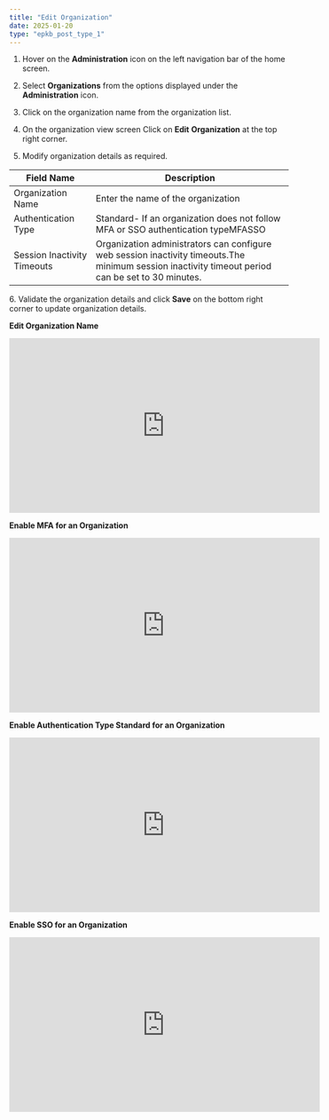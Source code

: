 ```yaml
---
title: "Edit Organization"
date: 2025-01-20
type: "epkb_post_type_1"
---
```


1. Hover on the **Administration** icon on the left navigation bar of the home screen.

3. Select **Organizations** from the options displayed under the **Administration** icon.

5. Click on the organization name from the organization list.

7. On the organization view screen Click on **Edit** **Organization** at the top right corner.

9. Modify organization details as required.  
    

| **Field Name** | **Description** |
| --- | --- |
| Organization Name | Enter the name of the organization |
| Authentication Type | Standard- If an organization does not follow MFA or SSO authentication typeMFASSO  |
| Session Inactivity Timeouts | Organization administrators can configure web session inactivity timeouts.The minimum session inactivity timeout period can be set to 30 minutes. |

6\. Validate the organization details and click **Save** on the bottom right corner to update  organization details.

**Edit Organization Name** 
<iframe width="560" height="315" src="https://www.youtube.com/embed/kzQcUwvLJPM?si=ql1z6w_gu2VqBwGD" title="YouTube video player" frameborder="0" allow="accelerometer; autoplay; clipboard-write; encrypted-media; gyroscope; picture-in-picture; web-share" referrerpolicy="strict-origin-when-cross-origin" allowfullscreen></iframe>

**Enable MFA for an Organization** 

<iframe width="560" height="315" src="https://www.youtube.com/embed/_gHThdJbzbE?si=U-E_TM85PlfgVv85" title="YouTube video player" frameborder="0" allow="accelerometer; autoplay; clipboard-write; encrypted-media; gyroscope; picture-in-picture; web-share" referrerpolicy="strict-origin-when-cross-origin" allowfullscreen></iframe>

**Enable Authentication Type Standard for an Organization** 

<iframe width="560" height="315" src="https://www.youtube.com/embed/k5c-mrN3IZw?si=_CH84em55L-eT9T0" title="YouTube video player" frameborder="0" allow="accelerometer; autoplay; clipboard-write; encrypted-media; gyroscope; picture-in-picture; web-share" referrerpolicy="strict-origin-when-cross-origin" allowfullscreen></iframe>

**Enable SSO for an Organization** 

<iframe width="560" height="315" src="https://www.youtube.com/embed/GCQ9KzOUKrE?si=KFiMIogeRhXGwEKg" title="YouTube video player" frameborder="0" allow="accelerometer; autoplay; clipboard-write; encrypted-media; gyroscope; picture-in-picture; web-share" referrerpolicy="strict-origin-when-cross-origin" allowfullscreen></iframe>
